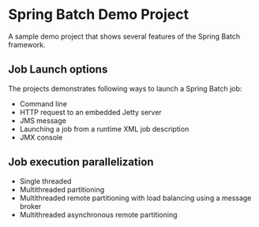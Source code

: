 Spring Batch Demo Project
=========================
A sample demo project that shows several features of the Spring Batch framework.

Job Launch options
------------------
The projects demonstrates following ways to launch a Spring Batch job:
* Command line
* HTTP request to an embedded Jetty server
* JMS message
* Launching a job from a runtime XML job description
* JMX console

Job execution parallelization
-------------------
* Single threaded
* Multithreaded partitioning
* Multithreaded remote partitioning with load balancing using a message broker
* Multithreaded asynchronous remote partitioning
 